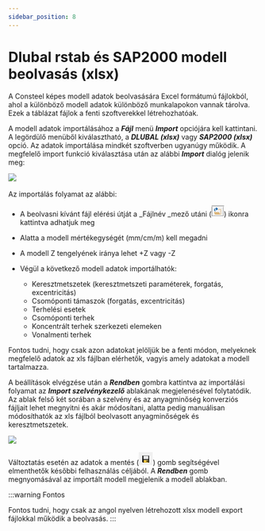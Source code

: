 ```yaml
---
sidebar_position: 8
---
```

# Dlubal rstab és SAP2000 modell beolvasás (xlsx)

<!-- wp:paragraph -->

A Consteel képes modell adatok beolvasására Excel formátumú fájlokból, ahol a különböző modell adatok különböző munkalapokon vannak tárolva. Ezek a táblázat fájlok a fenti szoftverekkel létrehozhatóak.

<!-- /wp:paragraph -->

<!-- wp:paragraph -->

A modell adatok importálásához a _**Fájl**_ menü _**Import**_ opciójára kell kattintani. A legördülő menüből kiválasztható, a _**DLUBAL (xlsx)**_ vagy _**SAP2000 (xlsx)**_ opció. Az adatok importálása mindkét szoftverben ugyanúgy működik. A megfelelő import funkció kiválasztása után az alábbi _**Import**_ dialóg jelenik meg:

<!-- /wp:paragraph -->

<!-- wp:image {"align":"center","id":32461,"width":326,"height":465,"sizeSlug":"full","linkDestination":"media"} -->

[![](https://Consteelsoftware.com/wp-content/uploads/2022/02/dlubal_import.png)](./img/wp-content-uploads-2022-02-dlubal_import.png)

<!-- /wp:image -->

<!-- wp:paragraph -->

Az importálás folyamat az alábbi:

<!-- /wp:paragraph -->

<!-- wp:list -->

- A beolvasni kívánt fájl elérési útját a \_Fájlnév \_mező utáni (![](./img/wp-content-uploads-2021-04-3-7-Dlubal-open.png)) ikonra kattintva adhatjuk meg

- Alatta a modell mértékegységét (mm/cm/m) kell megadni

- A modell Z tengelyének iránya lehet +Z vagy -Z

- Végül a következő modell adatok importálhatók:

  - Keresztmetszetek (keresztmetszeti paraméterek, forgatás, excentricitás)
  - Csomóponti támaszok (forgatás, excentricitás)
  - Terhelési esetek
  - Csomóponti terhek
  - Koncentrált terhek szerkezeti elemeken
  - Vonalmenti terhek

<!-- /wp:list -->

<!-- wp:paragraph -->

Fontos tudni, hogy csak azon adatokat jelöljük be a fenti módon, melyeknek megfelelő adatok az xls fájlban elérhetők, vagyis amely adatokat a modell tartalmazza.

<!-- /wp:paragraph -->

<!-- wp:paragraph -->

A beállítások elvégzése után a _**Rendben**_ gombra kattintva az importálási folyamat az _**Import szelvénykezelő**_ ablakának megjelenésével folytatódik. Az ablak felső két sorában a szelvény és az anyagminőség konverziós fájljait lehet megnyitni és akár módosítani, alatta pedig manuálisan módosíthatók az xls fájlból beolvasott anyagminőségek és keresztmetszetek.

<!-- /wp:paragraph -->

<!-- wp:image {"align":"center","id":32468,"width":458,"height":502,"sizeSlug":"full","linkDestination":"media"} -->

[![](https://Consteelsoftware.com/wp-content/uploads/2022/02/dlubal_import_konv.png)](./img/wp-content-uploads-2022-02-dlubal_import_konv.png)

<!-- /wp:image -->

<!-- wp:paragraph -->

Változtatás esetén az adatok a mentés (![](./img/wp-content-uploads-2021-04-Icon-save.png)) gomb segítségével elmenthetők későbbi felhasználás céljából. A _**Rendben**_ gomb megnyomásával az importált modell megjelenik a modell ablakban.

<!-- /wp:paragraph -->

<!-- wp:columns -->

<!-- wp:column {"verticalAlignment":"center","width":"10%"} -->

<!-- wp:image {"align":"right","id":21420,"width":91,"height":97,"sizeSlug":"full","linkDestination":"none"} -->

:::warning Fontos

<!-- /wp:image -->

<!-- /wp:column -->

<!-- wp:column {"verticalAlignment":"center","width":"90%"} -->

<!-- wp:paragraph -->

Fontos tudni, hogy csak az angol nyelven létrehozott xlsx modell export fájlokkal működik a beolvasás.
:::

<!-- /wp:column -->

<!-- /wp:columns -->
